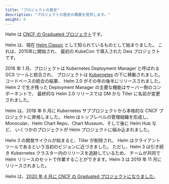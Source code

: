 ```yaml
---
title: "プロジェクトの歴史"
description: "プロジェクトの歴史の概要を提供します。"
weight: 4
---
```


Helm は [CNCF の Graduated プロジェクト](https://helm.sh/blog/celebrating-helms-cncf-graduation/)です。

Helm は、現在 [Helm Classic](https://github.com/helm/helm-classic) として知られているものとして始まりました。
これは、2015年に開始され、
最初の KubeCon で導入された Deis プロジェクトです。

2016 年 1 月、プロジェクトは Kubernetes Deployment Manager と呼ばれる GCS ツールと統合され、
プロジェクトは [Kubernetes](https://kubernetes.io) の下に移動されました。
コードベースの統合の結果、
Helm 2.0 がその年の後半にリリースされました。
Helm 2 で生き残った Deployment Manager の主要な機能はサーバー側のコンポーネントで、
最終的な Helm 2.0 リリースでは DM から Tiller に名前が変更されました。

Helm は、2018 年 6 月に Kubernetes サブプロジェクトから本格的な CNCF プロジェクトに昇格しました。
Helm はトップレベルの管理組織を形成し、
Monocular、Helm Chart Repo、Chart Museum、そして後に Helm Hub など、
いくつかのプロジェクトが Helm プロジェクトに組み込まれました。

Helm 3 の開発サイクルが始まると、Tiller が削除され、
Helm はクライアントツールであるという当初のビジョンに近づきました。
ただし、Helm 3 は引き続き Kubernetes クラスター内のリリースを追跡しているため、
チームが共同で Helm リリースのセットで作業することができます。Helm 3 は 2019 年 11 月にリリースされました。

Helm は、[2020 年 4 月に CNCF の Graduated プロジェクトになりました](https://www.cncf.io/announcement/2020/04/30/cloud-native-computing-foundation-announces-helm-graduation/)。